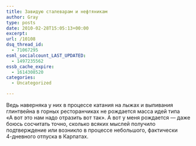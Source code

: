 ```yaml
---
title: Завидую сталеварам и нефтяникам
author: Gray
type: posts
date: 2010-02-28T15:05:13+00:00
excerpt:
url: /10108
dsq_thread_id:
  - 71067295
esml_socialcount_LAST_UPDATED:
  - 1497235562
essb_cache_expire:
  - 1614308520
categories:
  - Uncategorized

---
```








Ведь наверняка у&nbsp;них в&nbsp;процессе катания на&nbsp;лыжах и&nbsp;выпивания глинтвейна в&nbsp;горных ресторанчиках не&nbsp;рождается масса идей типа &laquo;А&nbsp;вот это нам надо отразить вот так&raquo;. А&nbsp;вот у&nbsp;меня рождается&nbsp;&mdash; даже боюсь сосчитать точно, сколько всяких мыслей получило подтверждение или возникло в&nbsp;процессе небольшого, фактически <nobr>4-дневного</nobr> отпуска в&nbsp;Карпатах.